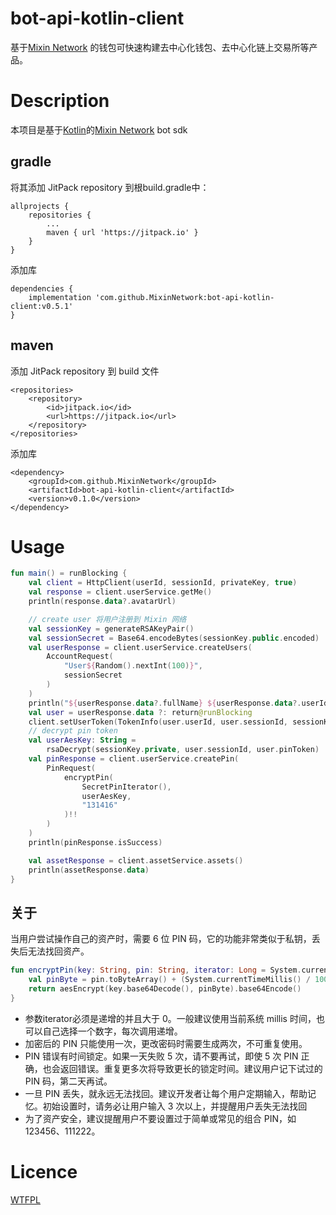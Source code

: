 # bot-api-kotlin-client
基于[Mixin Network](https://mixin.one/) 的钱包可快速构建去中心化钱包、去中心化链上交易所等产品。

# Description
本项目是基于[Kotlin](https://kotlinlang.org/)的[Mixin Network](https://mixin.one/) bot sdk


## gradle
将其添加 JitPack repository 到根build.gradle中：
```
allprojects {
    repositories {
        ...
        maven { url 'https://jitpack.io' }
    }
}
```
添加库
```
dependencies {
    implementation 'com.github.MixinNetwork:bot-api-kotlin-client:v0.5.1'
}
```

## maven 
添加 JitPack repository 到 build 文件
```
<repositories>
    <repository>
        <id>jitpack.io</id>
        <url>https://jitpack.io</url>
    </repository>
</repositories>
```
添加库
```
<dependency>
    <groupId>com.github.MixinNetwork</groupId>
    <artifactId>bot-api-kotlin-client</artifactId>
    <version>v0.1.0</version>
</dependency>
```

# Usage
```kotlin 
fun main() = runBlocking {
    val client = HttpClient(userId, sessionId, privateKey, true)
    val response = client.userService.getMe()
    println(response.data?.avatarUrl)

    // create user 将用户注册到 Mixin 网络
    val sessionKey = generateRSAKeyPair()
    val sessionSecret = Base64.encodeBytes(sessionKey.public.encoded)
    val userResponse = client.userService.createUsers(
        AccountRequest(
            "User${Random().nextInt(100)}",
            sessionSecret
        )
    )
    println("${userResponse.data?.fullName} ${userResponse.data?.userId}")
    val user = userResponse.data ?: return@runBlocking
    client.setUserToken(TokenInfo(user.userId, user.sessionId, sessionKey.private))
    // decrypt pin token
    val userAesKey: String =
        rsaDecrypt(sessionKey.private, user.sessionId, user.pinToken)
    val pinResponse = client.userService.createPin(
        PinRequest(
            encryptPin(
                SecretPinIterator(),
                userAesKey,
                "131416"
            )!!
        )
    )
    println(pinResponse.isSuccess)

    val assetResponse = client.assetService.assets()
    println(assetResponse.data)
}
```

## 关于
当用户尝试操作自己的资产时，需要 6 位 PIN 码，它的功能非常类似于私钥，丢失后无法找回资产。

```kotlin
fun encryptPin(key: String, pin: String, iterator: Long = System.currentTimeMillis() * 1_000_000): String {
    val pinByte = pin.toByteArray() + (System.currentTimeMillis() / 1000).toLeByteArray() + iterator.toLeByteArray()
    return aesEncrypt(key.base64Decode(), pinByte).base64Encode()
}
```

- 参数iterator必须是递增的并且大于 0。一般建议使用当前系统 millis 时间，也可以自己选择一个数字，每次调用递增。
- 加密后的 PIN 只能使用一次，更改密码时需要生成两次，不可重复使用。
- PIN 错误有时间锁定。如果一天失败 5 次，请不要再试，即使 5 次 PIN 正确，也会返回错误。重复更多次将导致更长的锁定时间。建议用户记下试过的 PIN 码，第二天再试。
- 一旦 PIN 丢失，就永远无法找回。建议开发者让每个用户定期输入，帮助记忆。初始设置时，请务必让用户输入 3 次以上，并提醒用户丢失无法找回
- 为了资产安全，建议提醒用户不要设置过于简单或常见的组合 PIN，如123456、111222。

# Licence
[WTFPL](http://www.wtfpl.net/txt/copying/)